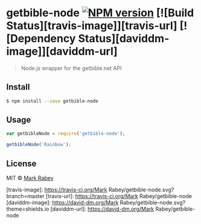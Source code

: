 # getbible-node [![NPM version][npm-image]][npm-url] [![Build Status][travis-image]][travis-url] [![Dependency Status][daviddm-image]][daviddm-url]
> Node.js wrapper for the getbible.net API


## Install

```sh
$ npm install --save getbible-node
```


## Usage

```js
var getbibleNode = require('getbible-node');

getbibleNode('Rainbow');
```

## License

MIT © [Mark Rabey](http://markrabey.com)


[npm-image]: https://badge.fury.io/js/getbible-node.svg
[npm-url]: https://npmjs.org/package/getbible-node
[travis-image]: https://travis-ci.org/Mark Rabey/getbible-node.svg?branch=master
[travis-url]: https://travis-ci.org/Mark Rabey/getbible-node
[daviddm-image]: https://david-dm.org/Mark Rabey/getbible-node.svg?theme=shields.io
[daviddm-url]: https://david-dm.org/Mark Rabey/getbible-node
